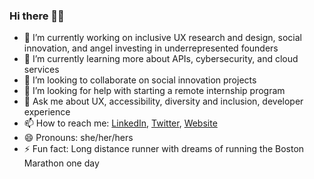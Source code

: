 ### Hi there 👋🏾

- 🔭 I’m currently working on inclusive UX research and design, social innovation, and angel investing in underrepresented founders
- 🌱 I’m currently learning more about APIs, cybersecurity, and cloud services
- 🍕 I’m looking to collaborate on social innovation projects
- 🤔 I’m looking for help with starting a remote internship program 
- 💬 Ask me about UX, accessibility, diversity and inclusion, developer experience
- 📫 How to reach me: [LinkedIn](https://www.linkedin.com/in/nerdydivashanae/), [Twitter](https://twitter.com/nerdydivadesign), [Website](https://nerdydiva.com/)
- 😄 Pronouns: she/her/hers
- ⚡ Fun fact: Long distance runner with dreams of running the Boston Marathon one day


<!--
**nerdydivashanae/nerdydivashanae** is a ✨ _special_ ✨ repository because its `README.md` (this file) appears on your GitHub profile.

Here are some ideas to get you started:-->
